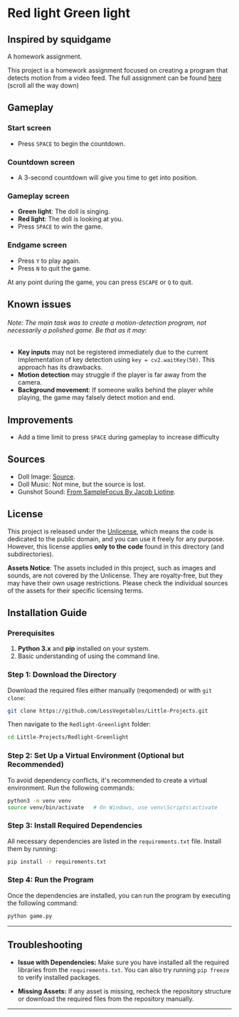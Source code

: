 # Red light Green light
## Inspired by squidgame
A homework assignment. 

This project is a homework assignment focused on creating a program that detects motion from a video feed. The full assignment can be found [here](https://github.com/vvabi-sabi/PAC/blob/main/Lesson6.ipynb#Лабораторная-работа-6.-Красный-свет-/-зелёный-свет) (scroll all the way down)

## Gameplay
### Start screen
* Press `SPACE` to begin the countdown.

### Countdown screen
* A 3-second countdown will give you time to get into position.

### Gameplay screen
* **Green light**: The doll is singing.
* **Red light**: The doll is looking at you.
* Press `SPACE` to win the game.

### Endgame screen
* Press `Y` to play again.
* Press `N` to quit the game.

At any point during the game, you can press `ESCAPE` or `Q` to quit.

## Known issues
###### Note: The main task was to create a motion-detection program, not necessarily a polished game. Be that as it may:
* **Key inputs** may not be registered immediately due to the current implementation of key detection using `key = cv2.waitKey(50)`. This approach has its drawbacks.
* **Motion detection** may struggle if the player is far away from the camera.
* **Background movement**: If someone walks behind the player while playing, the game may falsely detect motion and end.

## Improvements
* Add a time limit to press `SPACE` during gameplay to increase difficulty


## Sources
* Doll Image: [Source](https://www.yankodesign.com/images/design_news/2021/11/how-to-make-your-own-squid-game-toy-using-an-ipad-and-a-3d-pen/3d_pen_squid_game_toy_26.jpg).
* Doll Music: Not mine, but the source is lost.
* Gunshot Sound: [From SampleFocus By Jacob Liotine](https://samplefocus.com/samples/ak47-machine-gun-spray-fx).

## License
This project is released under the [Unlicense](./UNLICENSE.txt), which means the code is dedicated to the public domain, and you can use it freely for any purpose. However, this license applies **only to the code** found in this directory (and subdirectories).

**Assets Notice**: The assets included in this project, such as images and sounds, are not covered by the Unlicense. They are royalty-free, but they may have their own usage restrictions. Please check the individual sources of the assets for their specific licensing terms.

## Installation Guide

### Prerequisites
1. **Python 3.x** and **pip** installed on your system.
2. Basic understanding of using the command line.

### Step 1: Download the Directory

Download the required files either manually (reqomended) or with `git clone`:

```bash
git clone https://github.com/LessVegetables/Little-Projects.git
```

Then navigate to the `Redlight-Greenlight` folder:

```bash
cd Little-Projects/Redlight-Greenlight
```

### Step 2: Set Up a Virtual Environment (Optional but Recommended)
To avoid dependency conflicts, it's recommended to create a virtual environment. Run the following commands:

```bash
python3 -m venv venv
source venv/bin/activate   # On Windows, use venv\Scripts\activate
```

### Step 3: Install Required Dependencies
All necessary dependencies are listed in the `requirements.txt` file. Install them by running:

```bash
pip install -r requirements.txt
```

### Step 4: Run the Program
Once the dependencies are installed, you can run the program by executing the following command:

```bash
python game.py
```
---

## Troubleshooting

- **Issue with Dependencies:** Make sure you have installed all the required libraries from the `requirements.txt`. You can also try running `pip freeze` to verify installed packages.
  
- **Missing Assets:** If any asset is missing, recheck the repository structure or download the required files from the repository manually.

---
